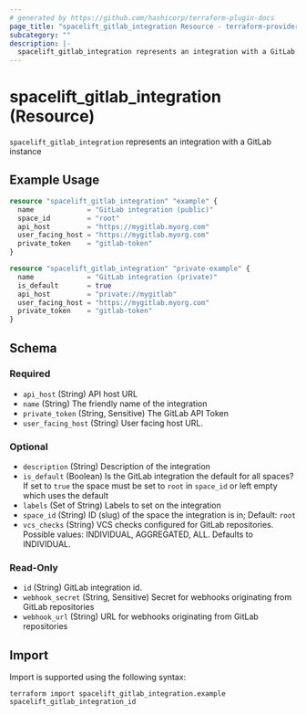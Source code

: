 ```yaml
---
# generated by https://github.com/hashicorp/terraform-plugin-docs
page_title: "spacelift_gitlab_integration Resource - terraform-provider-spacelift"
subcategory: ""
description: |-
  spacelift_gitlab_integration represents an integration with a GitLab instance
---
```


# spacelift_gitlab_integration (Resource)

`spacelift_gitlab_integration` represents an integration with a GitLab instance

## Example Usage

```terraform
resource "spacelift_gitlab_integration" "example" {
  name             = "GitLab integration (public)"
  space_id         = "root"
  api_host         = "https://mygitlab.myorg.com"
  user_facing_host = "https://mygitlab.myorg.com"
  private_token    = "gitlab-token"
}

resource "spacelift_gitlab_integration" "private-example" {
  name             = "GitLab integration (private)"
  is_default       = true
  api_host         = "private://mygitlab"
  user_facing_host = "https://mygitlab.myorg.com"
  private_token    = "gitlab-token"
}
```

<!-- schema generated by tfplugindocs -->
## Schema

### Required

- `api_host` (String) API host URL
- `name` (String) The friendly name of the integration
- `private_token` (String, Sensitive) The GitLab API Token
- `user_facing_host` (String) User facing host URL.

### Optional

- `description` (String) Description of the integration
- `is_default` (Boolean) Is the GitLab integration the default for all spaces? If set to `true` the space must be set to `root` in `space_id` or left empty which uses the default
- `labels` (Set of String) Labels to set on the integration
- `space_id` (String) ID (slug) of the space the integration is in; Default: `root`
- `vcs_checks` (String) VCS checks configured for GitLab repositories. Possible values: INDIVIDUAL, AGGREGATED, ALL. Defaults to INDIVIDUAL.

### Read-Only

- `id` (String) GitLab integration id.
- `webhook_secret` (String, Sensitive) Secret for webhooks originating from GitLab repositories
- `webhook_url` (String) URL for webhooks originating from GitLab repositories

## Import

Import is supported using the following syntax:

```shell
terraform import spacelift_gitlab_integration.example spacelift_gitlab_integration_id
```
